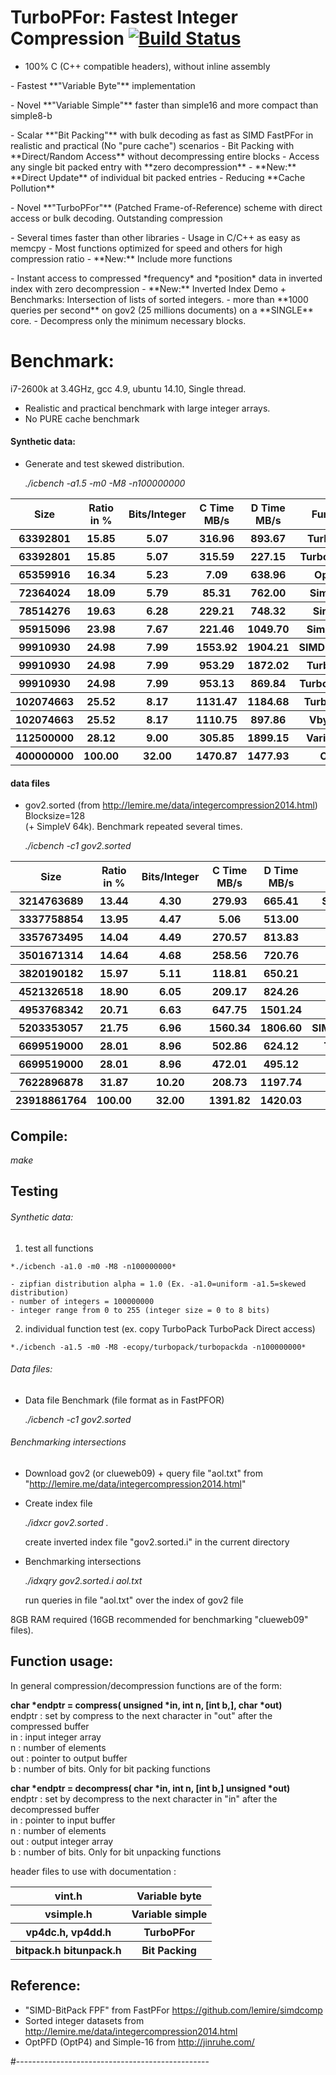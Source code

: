 TurboPFor: Fastest Integer Compression [![Build Status](https://travis-ci.org/powturbo/TurboPFor.svg?branch=master)](https://travis-ci.org/powturbo/TurboPFor)
======================================

- 100% C (C++ compatible headers), without inline assembly
<p>
- Fastest **"Variable Byte"** implementation
<p>
- Novel **"Variable Simple"** faster than simple16 and more compact than simple8-b
<p>
- Scalar **"Bit Packing"** with bulk decoding as fast as SIMD FastPFor in realistic and practical (No "pure cache") scenarios
- Bit Packing with **Direct/Random Access** without decompressing entire blocks
- Access any single bit packed entry with **zero decompression**
- **New:** **Direct Update** of individual bit packed entries
- Reducing **Cache Pollution**
<p>
- Novel **"TurboPFor"** (Patched Frame-of-Reference) scheme with direct access or bulk decoding.
  Outstanding compression
<p>
- Several times faster than other libraries
- Usage in C/C++ as easy as memcpy
- Most functions optimized for speed and others for high compression ratio
- **New:** Include more functions
<p>
- Instant access to compressed *frequency* and *position* data in inverted index with zero decompression
- **New:** Inverted Index Demo + Benchmarks: Intersection of lists of sorted integers.
- more than **1000 queries per second** on gov2 (25 millions documents) on a **SINGLE** core.
- Decompress only the minimum necessary blocks.

# Benchmark:
i7-2600k at 3.4GHz, gcc 4.9, ubuntu 14.10, Single thread.
- Realistic and practical benchmark with large integer arrays.
- No PURE cache benchmark

#### Synthetic data: 
 - Generate and test skewed distribution.

    *./icbench -a1.5 -m0 -M8 -n100000000*

<table>
<tr><th>Size</th><th>Ratio in %</th><th>Bits/Integer</th><th>C Time MB/s</th><th>D Time MB/s</th><th>Function</th></tr>
<tr><th> 63392801</th><th>15.85</th><th> 5.07</th><th>  316.96</th><th>  893.67</th><th>TurboPFor</th></tr>
<tr><th> 63392801</th><th>15.85</th><th> 5.07</th><th>  315.59</th><th>  227.15</th><th>TurboPForDA</th></tr>
<tr><th> 65359916</th><th>16.34</th><th> 5.23</th><th>    7.09</th><th>  638.96</th><th>OptPFD</th></tr>
<tr><th> 72364024</th><th>18.09</th><th> 5.79</th><th>   85.31</th><th>  762.00</th><th>Simple16</th></tr>
<tr><th> 78514276</th><th>19.63</th><th> 6.28</th><th>  229.21</th><th>  748.32</th><th>SimpleV</th></tr>
<tr><th> 95915096</th><th>23.98</th><th> 7.67</th><th>  221.46</th><th> 1049.70</th><th>Simple-8b</th></tr>
<tr><th> 99910930</th><th>24.98</th><th> 7.99</th><th> 1553.92</th><th> 1904.21</th><th>SIMDPackFPF</th></tr>
<tr><th> 99910930</th><th>24.98</th><th> 7.99</th><th>  953.29</th><th> 1872.02</th><th>TurboPack</th></tr>
<tr><th> 99910930</th><th>24.98</th><th> 7.99</th><th>  953.13</th><th>  869.84</th><th>TurboPackDA</th></tr>
<tr><th>102074663</th><th>25.52</th><th> 8.17</th><th> 1131.47</th><th> 1184.68</th><th>TurboVbyte</th></tr>
<tr><th>102074663</th><th>25.52</th><th> 8.17</th><th> 1110.75</th><th>  897.86</th><th>VbyteFPF</th></tr>
<tr><th>112500000</th><th>28.12</th><th> 9.00</th><th>  305.85</th><th> 1899.15</th><th>VarintG8IU</th></tr>
<tr><th>400000000</th><th>100.00</th><th>32.00</th><th> 1470.87</th><th> 1477.93</th><th>Copy</th></tr>
</table>

#### data files
 - gov2.sorted (from http://lemire.me/data/integercompression2014.html) Blocksize=128<br />
    (+ SimpleV 64k). Benchmark repeated several times.

   *./icbench -c1 gov2.sorted*
   
<table>
<tr><th>Size</th><th>Ratio in %</th><th>Bits/Integer</th><th>C Time MB/s</th><th>D Time MB/s</th><th>Function</th></tr>
<tr><th> 3214763689</th><th>13.44</th><th>4.30</th><th>279.93</th><th> 665.41</th><th>SimpleV 64k</th></tr>
<tr><th> 3337758854</th><th>13.95</th><th>4.47</th><th>5.06</th><th> 513.00</th><th>OptPFD</th></tr>
<tr><th> 3357673495</th><th>14.04</th><th>4.49</th><th>270.57</th><th> 813.83</th><th>TurboPFor</th></tr>
<tr><th> 3501671314</th><th>14.64</th><th>4.68</th><th>258.56</th><th> 720.76</th><th>SimpleV</th></tr>
<tr><th> 3820190182</th><th>15.97</th><th>5.11</th><th>118.81</th><th> 650.21</th><th>Simple16</th></tr>
<tr><th> 4521326518</th><th>18.90</th><th>6.05</th><th>209.17</th><th> 824.26</th><th>Simple-8b</th></tr>
<tr><th> 4953768342</th><th>20.71</th><th>6.63</th><th>647.75</th><th>1501.24</th><th>TurboPack</th></tr>
<tr><th> 5203353057</th><th>21.75</th><th>6.96</th><th>1560.34</th><th>1806.60</th><th>SIMDPackFPFD1</th></tr>
<tr><th> 6699519000</th><th>28.01</th><th>8.96</th><th>502.86</th><th> 624.12</th><th>TurboVbyte</th></tr>
<tr><th> 6699519000</th><th>28.01</th><th>8.96</th><th>472.01</th><th> 495.12</th><th>VbyteFPF</th></tr>
<tr><th> 7622896878</th><th>31.87</th><th>10.20</th><th>208.73</th><th>1197.74</th><th>VarintG8IU</th></tr>
<tr><th>23918861764</th><th>100.00</th><th>32.00</th><th>1391.82</th><th>1420.03</th><th>Copy</th></tr>
</table>

## Compile:
  *make*

## Testing
###### Synthetic data: 
  1. test all functions<br />

    *./icbench -a1.0 -m0 -M8 -n100000000*

    - zipfian distribution alpha = 1.0 (Ex. -a1.0=uniform -a1.5=skewed distribution)
    - number of integers = 100000000
    - integer range from 0 to 255 (integer size = 0 to 8 bits)
  
  2. individual function test (ex. copy TurboPack TurboPack Direct access)<br />

    *./icbench -a1.5 -m0 -M8 -ecopy/turbopack/turbopackda -n100000000*

###### Data files: 
  - Data file Benchmark (file format as in FastPFOR)

    *./icbench -c1 gov2.sorted*

###### Benchmarking intersections
  - Download gov2 (or clueweb09) + query file "aol.txt" 
    from "http://lemire.me/data/integercompression2014.html"

  - Create index file

    *./idxcr gov2.sorted .*

    create inverted index file "gov2.sorted.i" in the current directory

  - Benchmarking intersections

    *./idxqry gov2.sorted.i aol.txt*

    run queries in file "aol.txt" over the index of gov2 file

   8GB RAM required (16GB recommended for benchmarking "clueweb09" files).


## Function usage:
In general compression/decompression functions are of the form:

   **char *endptr = compress( unsigned *in, int n, [int b,], char *out)**<br />
   endptr : set by compress to the next character in "out" after the compressed buffer<br />
   in     : input integer array<br />
   n      : number of elements<br />
   out    : pointer to output buffer<br />
   b      : number of bits. Only for bit packing functions

   **char *endptr = decompress( char *in, int n, [int b,] unsigned *out)**<br />
   endptr : set by decompress to the next character in "in" after the decompressed buffer<br />
   in     : pointer to input buffer<br />
   n      : number of elements<br />
   out    : output integer array<br />
   b      : number of bits. Only for bit unpacking functions

header files to use with documentation :<br />
<table>
<tr><th>vint.h</th><th>Variable byte</th></tr>
<tr><th>vsimple.h</th><th>Variable simple</th></tr>
<tr><th>vp4dc.h, vp4dd.h</th><th>TurboPFor</th></tr>
<tr><th>bitpack.h bitunpack.h</th><th>Bit Packing</th></tr>
</table>
  

## Reference:
 - "SIMD-BitPack FPF" from FastPFor https://github.com/lemire/simdcomp
 - Sorted integer datasets from http://lemire.me/data/integercompression2014.html
 - OptPFD (OptP4) and Simple-16 from http://jinruhe.com/ 

#------------------------------------------------
